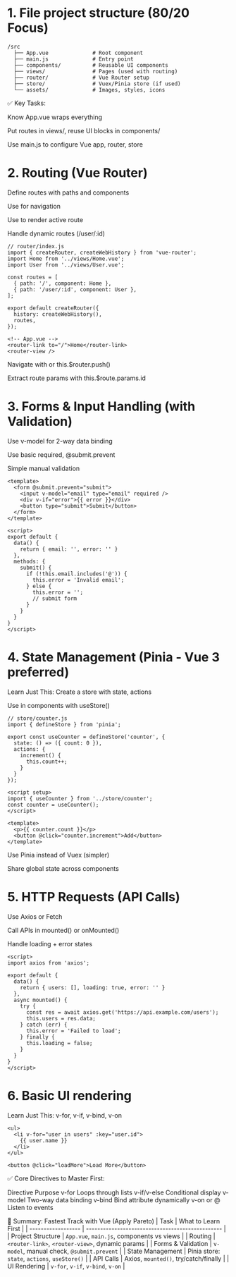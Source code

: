 # 1. File project structure (80/20 Focus)

```
/src
  ├── App.vue              # Root component
  ├── main.js              # Entry point
  ├── components/          # Reusable UI components
  ├── views/               # Pages (used with routing)
  ├── router/              # Vue Router setup
  ├── store/               # Vuex/Pinia store (if used)
  └── assets/              # Images, styles, icons

```

✅ Key Tasks:

Know App.vue wraps everything

Put routes in views/, reuse UI blocks in components/

Use main.js to configure Vue app, router, store

# 2. Routing (Vue Router)

Define routes with paths and components

Use <router-link> for navigation

Use <router-view> to render active route

Handle dynamic routes (/user/:id)

```
// router/index.js
import { createRouter, createWebHistory } from 'vue-router';
import Home from '../views/Home.vue';
import User from '../views/User.vue';

const routes = [
  { path: '/', component: Home },
  { path: '/user/:id', component: User },
];

export default createRouter({
  history: createWebHistory(),
  routes,
});

```

```
<!-- App.vue -->
<router-link to="/">Home</router-link>
<router-view />

```

Navigate with <router-link> or this.$router.push()

Extract route params with this.$route.params.id

# 3. Forms & Input Handling (with Validation)

Use v-model for 2-way data binding

Use basic required, @submit.prevent

Simple manual validation

```
<template>
  <form @submit.prevent="submit">
    <input v-model="email" type="email" required />
    <div v-if="error">{{ error }}</div>
    <button type="submit">Submit</button>
  </form>
</template>

<script>
export default {
  data() {
    return { email: '', error: '' }
  },
  methods: {
    submit() {
      if (!this.email.includes('@')) {
        this.error = 'Invalid email';
      } else {
        this.error = '';
        // submit form
      }
    }
  }
}
</script>

```

# 4. State Management (Pinia - Vue 3 preferred)

Learn Just This:
Create a store with state, actions

Use in components with useStore()

```
// store/counter.js
import { defineStore } from 'pinia';

export const useCounter = defineStore('counter', {
  state: () => ({ count: 0 }),
  actions: {
    increment() {
      this.count++;
    }
  }
});

```

```
<script setup>
import { useCounter } from '../store/counter';
const counter = useCounter();
</script>

<template>
  <p>{{ counter.count }}</p>
  <button @click="counter.increment">Add</button>
</template>

```

Use Pinia instead of Vuex (simpler)

Share global state across components

# 5. HTTP Requests (API Calls)

Use Axios or Fetch

Call APIs in mounted() or onMounted()

Handle loading + error states

```
<script>
import axios from 'axios';

export default {
  data() {
    return { users: [], loading: true, error: '' }
  },
  async mounted() {
    try {
      const res = await axios.get('https://api.example.com/users');
      this.users = res.data;
    } catch (err) {
      this.error = 'Failed to load';
    } finally {
      this.loading = false;
    }
  }
}
</script>

```

# 6. Basic UI rendering

Learn Just This:
v-for, v-if, v-bind, v-on

```
<ul>
  <li v-for="user in users" :key="user.id">
    {{ user.name }}
  </li>
</ul>

<button @click="loadMore">Load More</button>

```

✅ Core Directives to Master First:

Directive Purpose
v-for Loops through lists
v-if/v-else Conditional display
v-model Two-way data binding
v-bind Bind attribute dynamically
v-on or @ Listen to events

📌 Summary: Fastest Track with Vue (Apply Pareto)
| Task | What to Learn First |
| ------------------ | ------------------------------------------------ |
| Project Structure | `App.vue`, `main.js`, components vs views |
| Routing | `<router-link>`, `<router-view>`, dynamic params |
| Forms & Validation | `v-model`, manual check, `@submit.prevent` |
| State Management | Pinia store: `state`, `actions`, `useStore()` |
| API Calls | Axios, `mounted()`, try/catch/finally |
| UI Rendering | `v-for`, `v-if`, `v-bind`, `v-on` |
